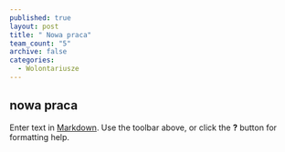 ```yaml
---
published: true
layout: post
title: " Nowa praca"
team_count: "5"
archive: false
categories: 
  - Wolontariusze
---
```


## nowa praca

Enter text in [Markdown](http://daringfireball.net/projects/markdown/). Use the toolbar above, or click the **?** button for formatting help.